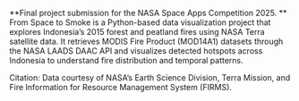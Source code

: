 **Final project submission for the NASA Space Apps Competition 2025.
**
From Space to Smoke is a Python-based data visualization project that explores Indonesia’s 2015 forest and peatland fires using NASA Terra satellite data.
It retrieves MODIS Fire Product (MOD14A1) datasets through the NASA LAADS DAAC API and visualizes detected hotspots across Indonesia to understand fire distribution and temporal patterns.

Citation:
Data courtesy of NASA’s Earth Science Division, Terra Mission, and Fire Information for Resource Management System (FIRMS).
